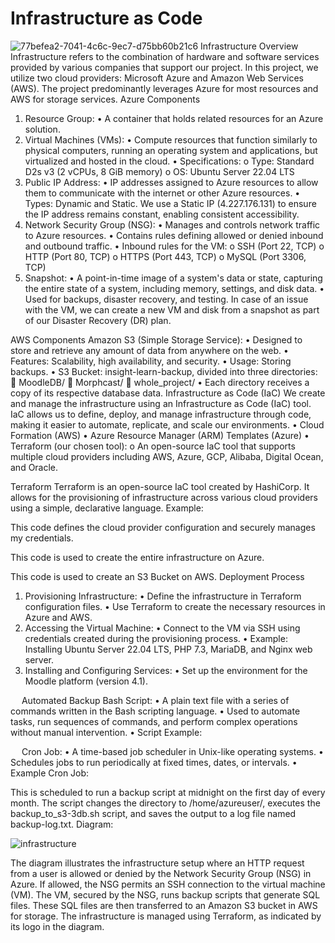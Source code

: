 # Infrastructure as Code 
![77befea2-7041-4c6c-9ec7-d75bb60b21c6](https://github.com/AMMA02/IaC/assets/131775951/9bae5a8f-c181-4a15-99a8-c1642dd1401b)
Infrastructure Overview
Infrastructure refers to the combination of hardware and software services provided by various companies that support our project. In this project, we utilize two cloud providers: Microsoft Azure and Amazon Web Services (AWS). The project predominantly leverages Azure for most resources and AWS for storage services.
Azure Components
1.	Resource Group:
•	A container that holds related resources for an Azure solution.
2.	Virtual Machines (VMs):
•	Compute resources that function similarly to physical computers, running an operating system and applications, but virtualized and hosted in the cloud.
•	Specifications:
o	Type: Standard D2s v3 (2 vCPUs, 8 GiB memory)
o	OS: Ubuntu Server 22.04 LTS
3.	Public IP Address:
•	IP addresses assigned to Azure resources to allow them to communicate with the internet or other Azure resources.
•	Types: Dynamic and Static. We use a Static IP (4.227.176.131) to ensure the IP address remains constant, enabling consistent accessibility.
4.	Network Security Group (NSG):
•	Manages and controls network traffic to Azure resources.
•	Contains rules defining allowed or denied inbound and outbound traffic.
•	Inbound rules for the VM:
o	SSH (Port 22, TCP)
o	HTTP (Port 80, TCP)
o	HTTPS (Port 443, TCP)
o	MySQL (Port 3306, TCP)
5.	Snapshot:
•	A point-in-time image of a system's data or state, capturing the entire state of a system, including memory, settings, and disk data.
•	Used for backups, disaster recovery, and testing. In case of an issue with the VM, we can create a new VM and disk from a snapshot as part of our Disaster Recovery (DR) plan.

AWS Components
Amazon S3 (Simple Storage Service):
•	Designed to store and retrieve any amount of data from anywhere on the web.
•	Features: Scalability, high availability, and security.
•	Usage: Storing backups.
•	S3 Bucket: insight-learn-backup, divided into three directories:
	MoodleDB/
	Morphcast/
	whole_project/
•	Each directory receives a copy of its respective database data.
Infrastructure as Code (IaC)
We create and manage the infrastructure using an Infrastructure as Code (IaC) tool. IaC allows us to define, deploy, and manage infrastructure through code, making it easier to automate, replicate, and scale our environments.
•	Cloud Formation (AWS)
•	Azure Resource Manager (ARM) Templates (Azure)
•	Terraform (our chosen tool):
o	An open-source IaC tool that supports multiple cloud providers including AWS, Azure, GCP, Alibaba, Digital Ocean, and Oracle.

Terraform
Terraform is an open-source IaC tool created by HashiCorp. It allows for the provisioning of infrastructure across various cloud providers using a simple, declarative language.
Example: 



This code defines the cloud provider configuration and securely manages my credentials.

 
This code is used to create the entire infrastructure on Azure.
 
This code is used to create an S3 Bucket on AWS.
Deployment Process
1.	Provisioning Infrastructure:
•	Define the infrastructure in Terraform configuration files.
•	Use Terraform to create the necessary resources in Azure and AWS.
2.	Accessing the Virtual Machine:
•	Connect to the VM via SSH using credentials created during the provisioning process.
•	Example: Installing Ubuntu Server 22.04 LTS, PHP 7.3, MariaDB, and Nginx web server.
3.	Installing and Configuring Services:
•	Set up the environment for the Moodle platform (version 4.1).

 
Automated Backup
Bash Script:
•	A plain text file with a series of commands written in the Bash scripting language.
•	Used to automate tasks, run sequences of commands, and perform complex operations without manual intervention.
•	Script Example:


 
Cron Job: 
•	A time-based job scheduler in Unix-like operating systems.
•	Schedules jobs to run periodically at fixed times, dates, or intervals.
•	Example Cron Job:


This is scheduled to run a backup script at midnight on the first day of every month. The script changes the directory to /home/azureuser/, executes the backup_to_s3-3db.sh script, and saves the output to a log file named backup-log.txt.
Diagram:





![infrastructure](https://github.com/AMMA02/IaC/assets/131775951/2ee88c40-51d4-48ff-a837-d377a18ccc15)





The diagram illustrates the infrastructure setup where an HTTP request from a user is allowed or denied by the Network Security Group (NSG) in Azure. If allowed, the NSG permits an SSH connection to the virtual machine (VM). The VM, secured by the NSG, runs backup scripts that generate SQL files. These SQL files are then transferred to an Amazon S3 bucket in AWS for storage. The infrastructure is managed using Terraform, as indicated by its logo in the diagram.

